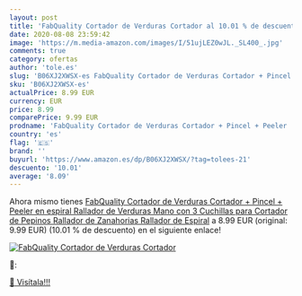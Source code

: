 ```yaml
---
layout: post
title: 'FabQuality Cortador de Verduras Cortador al 10.01 % de descuento'
date: 2020-08-08 23:59:42
image: 'https://m.media-amazon.com/images/I/51ujLEZ0wJL._SL400_.jpg'
comments: true
category: ofertas
author: 'tole.es'
slug: 'B06XJ2XWSX-es FabQuality Cortador de Verduras Cortador + Pincel + Peeler...'
sku: 'B06XJ2XWSX-es'
actualPrice: 8.99 EUR
currency: EUR
price: 8.99
comparePrice: 9.99 EUR
prodname: 'FabQuality Cortador de Verduras Cortador + Pincel + Peeler  en espiral Rallador de Verduras Mano con 3 Cuchillas para Cortador de Pepinos Rallador de Zanahorias Rallador de Espiral'
country: 'es'
flag: '🇪🇸'
brand: ''
buyurl: 'https://www.amazon.es/dp/B06XJ2XWSX/?tag=tolees-21'
descuento: '10.01'
average: '8.09'
---
```


Ahora mismo tienes [FabQuality Cortador de Verduras Cortador + Pincel + Peeler  en espiral Rallador de Verduras Mano con 3 Cuchillas para Cortador de Pepinos Rallador de Zanahorias Rallador de Espiral](https://www.amazon.es/dp/B06XJ2XWSX/?tag=tolees-21) a 8.99 EUR (original: 9.99 EUR) (10.01 %  de descuento) en el siguiente enlace!

[![FabQuality Cortador de Verduras Cortador](https://m.media-amazon.com/images/I/51ujLEZ0wJL._SL400_.jpg)](https://www.amazon.es/dp/B06XJ2XWSX/?tag=tolees-21)

🔎:


[🛒 Visítala!!!](https://www.amazon.es/dp/B06XJ2XWSX/?tag=tolees-21)
